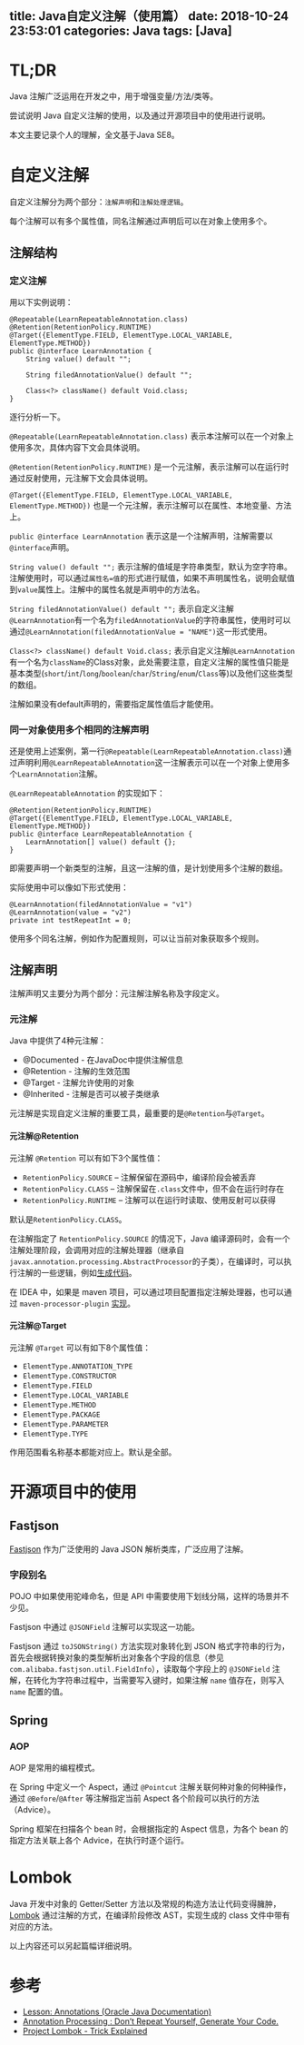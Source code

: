 title: Java自定义注解（使用篇）
date: 2018-10-24 23:53:01
categories: Java
tags: [Java]
---

# TL;DR

Java 注解广泛运用在开发之中，用于增强变量/方法/类等。

尝试说明 Java 自定义注解的使用，以及通过开源项目中的使用进行说明。

<!-- java-aonnotaion -->
<!-- more -->

本文主要记录个人的理解，全文基于Java SE8。

# 自定义注解

自定义注解分为两个部分：`注解声明`和`注解处理逻辑`。

每个注解可以有多个属性值，同名注解通过声明后可以在对象上使用多个。

## 注解结构

### 定义注解

用以下实例说明：

```
@Repeatable(LearnRepeatableAnnotation.class)
@Retention(RetentionPolicy.RUNTIME)
@Target({ElementType.FIELD, ElementType.LOCAL_VARIABLE, ElementType.METHOD})
public @interface LearnAnnotation {
    String value() default "";

    String filedAnnotationValue() default "";

    Class<?> className() default Void.class;
}
```

逐行分析一下。

`@Repeatable(LearnRepeatableAnnotation.class)` 表示本注解可以在一个对象上使用多次，具体内容下文会具体说明。

`@Retention(RetentionPolicy.RUNTIME)` 是一个元注解，表示注解可以在运行时通过反射使用，元注解下文会具体说明。

`@Target({ElementType.FIELD, ElementType.LOCAL_VARIABLE, ElementType.METHOD})` 也是一个元注解，表示注解可以在属性、本地变量、方法上。

`public @interface LearnAnnotation` 表示这是一个注解声明，注解需要以`@interface`声明。

`String value() default "";` 表示注解的值域是字符串类型，默认为空字符串。注解使用时，可以通过`属性名=值`的形式进行赋值，如果不声明属性名，说明会赋值到`value`属性上。注解中的属性名就是声明中的方法名。

`String filedAnnotationValue() default "";` 表示自定义注解`@LearnAnnotation`有一个名为`filedAnnotationValue`的字符串属性，使用时可以通过`@LearnAnnotation(filedAnnotationValue = "NAME")`这一形式使用。

`Class<?> className() default Void.class;` 表示自定义注解`@LearnAnnotation`有一个名为`className`的Class对象，此处需要注意，自定义注解的属性值只能是基本类型(`short`/`int`/`long`/`boolean`/`char`/`String`/`enum`/`Class`等)以及他们这些类型的数组。

注解如果没有default声明的，需要指定属性值后才能使用。

### 同一对象使用多个相同的注解声明

还是使用上述案例，第一行`@Repeatable(LearnRepeatableAnnotation.class)`通过声明利用`@LearnRepeatableAnnotation`这一注解表示可以在一个对象上使用多个`LearnAnnotation`注解。

`@LearnRepeatableAnnotation` 的实现如下：

```
@Retention(RetentionPolicy.RUNTIME)
@Target({ElementType.FIELD, ElementType.LOCAL_VARIABLE, ElementType.METHOD})
public @interface LearnRepeatableAnnotation {
    LearnAnnotation[] value() default {};
}
```

即需要声明一个新类型的注解，且这一注解的值，是计划使用多个注解的数组。

实际使用中可以像如下形式使用：

```
@LearnAnnotation(filedAnnotationValue = "v1")
@LearnAnnotation(value = "v2")
private int testRepeatInt = 0;
```

使用多个同名注解，例如作为配置规则，可以让当前对象获取多个规则。

## 注解声明

注解声明又主要分为两个部分：元注解注解名称及字段定义。

### 元注解

Java 中提供了4种元注解：

+ @Documented - 在JavaDoc中提供注解信息
+ @Retention - 注解的生效范围
+ @Target - 注解允许使用的对象
+ @Inherited - 注解是否可以被子类继承

元注解是实现自定义注解的重要工具，最重要的是`@Retention`与`@Target`。

#### 元注解@Retention

元注解 `@Retention` 可以有如下3个属性值：

+ `RetentionPolicy.SOURCE` – 注解保留在源码中，编译阶段会被丢弃
+ `RetentionPolicy.CLASS` – 注解保留在`.class`文件中，但不会在运行时存在
+ `RetentionPolicy.RUNTIME` – 注解可以在运行时读取、使用反射可以获得

默认是`RetentionPolicy.CLASS`。

在注解指定了 `RetentionPolicy.SOURCE` 的情况下，Java 编译源码时，会有一个注解处理阶段，会调用对应的注解处理器（继承自`javax.annotation.processing.AbstractProcessor`的子类），在编译时，可以执行注解的一些逻辑，例如[生成代码](https://github.com/liaoaoyang/LearningJava/blob/master/spring-study/src/main/java/co/iay/learn/learningjava/spring/springstudy/annotation/LJTransferProcessor.java)。

在 IDEA 中，如果是 maven 项目，可以通过项目配置指定注解处理器，也可以通过 `maven-processor-plugin` [实现](https://github.com/liaoaoyang/LearningJava/blob/master/spring-study/pom.xml)。

#### 元注解@Target

元注解 `@Target` 可以有如下8个属性值：

+ `ElementType.ANNOTATION_TYPE`
+ `ElementType.CONSTRUCTOR`
+ `ElementType.FIELD`
+ `ElementType.LOCAL_VARIABLE`
+ `ElementType.METHOD`
+ `ElementType.PACKAGE`
+ `ElementType.PARAMETER`
+ `ElementType.TYPE`

作用范围看名称基本都能对应上。默认是全部。

# 开源项目中的使用

## Fastjson

[Fastjson](https://github.com/alibaba/fastjson) 作为广泛使用的 Java JSON 解析类库，广泛应用了注解。

### 字段别名

POJO 中如果使用驼峰命名，但是 API 中需要使用下划线分隔，这样的场景并不少见。

Fastjson 中通过 `@JSONField` 注解可以实现这一功能。

Fastjson 通过 `toJSONString()` 方法实现对象转化到 JSON 格式字符串的行为，首先会根据转换对象的类型解析出对象各个字段的信息（参见`com.alibaba.fastjson.util.FieldInfo`），读取每个字段上的 `@JSONField` 注解，在转化为字符串过程中，当需要写入键时，如果注解 `name` 值存在，则写入 `name` 配置的值。

## Spring

### AOP

AOP 是常用的编程模式。

在 Spring 中定义一个 Aspect，通过 `@Pointcut` 注解关联何种对象的何种操作，通过 `@Before`/`@After` 等注解指定当前 Aspect 各个阶段可以执行的方法（Advice）。

Spring 框架在扫描各个 bean 时，会根据指定的 Aspect 信息，为各个 bean 的指定方法关联上各个 Advice，在执行时逐个运行。

# Lombok

Java 开发中对象的 Getter/Setter 方法以及常规的构造方法让代码变得臃肿，[Lombok](https://github.com/rzwitserloot/lombok) 通过注解的方式，在编译阶段修改 AST，实现生成的 class 文件中带有对应的方法。

以上内容还可以另起篇幅详细说明。


# 参考

+ [Lesson: Annotations (Oracle Java Documentation)](https://docs.oracle.com/javase/tutorial/java/annotations/index.html)
+ [Annotation Processing : Don’t Repeat Yourself, Generate Your Code.](https://medium.com/@iammert/annotation-processing-dont-repeat-yourself-generate-your-code-8425e60c6657)
+ [Project Lombok - Trick Explained](http://notatube.blogspot.com/2010/11/project-lombok-trick-explained.html)


